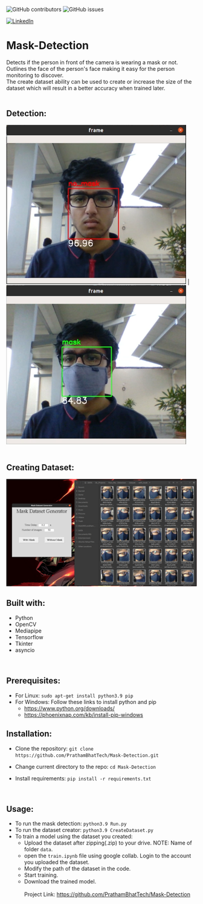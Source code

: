 <!-- BADGES -->
![GitHub contributors](https://img.shields.io/github/contributors/PrathamBhatTech/Mask-Detection?style=for-the-badge)
![GitHub issues](https://img.shields.io/github/issues-raw/PrathamBhatTech/Mask-Detection?style=for-the-badge)
<br>
<!-- [![Contributors][contributors-shield]][contributors-url] -->
[![LinkedIn][linkedin-shield]][linkedin-url]

# Mask-Detection
Detects if the person in front of the camera is wearing a mask or not.<br>
Outlines the face of the person's face making it easy for the person monitoring to discover.<br>
The create dataset ability can be used to create or increase the size of the dataset which will result in a better accuracy when trained later.<br>
<br>

## Detection:
<img src="/DemoImages/Demo_NoMask.png" style="height: 420px; width: 476px;" alt="No Mask IMG"/> |
<img src="/DemoImages/Demo_Mask.png" style="height: 420px; width: 476px;" alt="With Mask IMG"/>
<br><br>

## Creating Dataset:
<!-- <img src="/DemoImages/Demo_CreateDataset.png" alt="DatasetCreator IMG"/> -->
<img src="/DemoImages/Demo_CreatedDataset.png" alt="DatasetCreated IMG"/>
<br>

## Built with:
  * Python
  * OpenCV
  * Mediapipe
  * Tensorflow
  * Tkinter
  * asyncio

<br>

## Prerequisites:
  * For Linux: `sudo apt-get install python3.9 pip`
  * For Windows: Follow these links to install python and pip
    * https://www.python.org/downloads/
    * https://phoenixnap.com/kb/install-pip-windows


## Installation:
  * Clone the repository: `git clone https://github.com/PrathamBhatTech/Mask-Detection.git`
    
  * Change current directory to the repo: `cd Mask-Detection`
  
  * Install requirements: `pip install -r requirements.txt`

<br>

## Usage:
 * To run the mask detection: `python3.9 Run.py`
 * To run the dataset creator: `python3.9 CreateDataset.py`
 * To train a model using the dataset you created:
    * Upload the dataset after zipping(.zip) to your drive. NOTE: Name of folder `data`.
    * open the `train.ipynb` file using google collab. Login to the account you uploaded the dataset.
    * Modify the path of the dataset in the code.
    * Start training.
    * Download the trained model.
<br><br>
Project Link: https://github.com/PrathamBhatTech/Mask-Detection

<!-- Markdown Links -->
[linkedin-shield]: https://img.shields.io/badge/-LinkedIn-black.svg?style=for-the-badge&logo=linkedin&colorB=555
[linkedin-url]: https://www.linkedin.com/in/pratham-bhat-176b34202/
